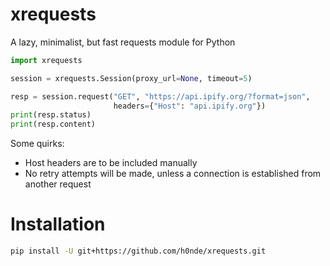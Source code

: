 # xrequests
A lazy, minimalist, but fast requests module for Python

```python
import xrequests

session = xrequests.Session(proxy_url=None, timeout=5)

resp = session.request("GET", "https://api.ipify.org/?format=json",
                       headers={"Host": "api.ipify.org"})
print(resp.status)
print(resp.content)
```

Some quirks:
- Host headers are to be included manually
- No retry attempts will be made, unless a connection is established from another request

# Installation
```bash
pip install -U git+https://github.com/h0nde/xrequests.git
```
